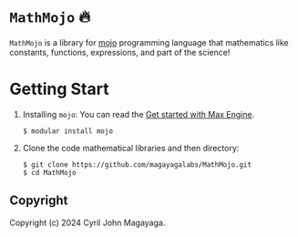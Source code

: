 # `MathMojo` 🔥

`MathMojo` is a library for [mojo](https://www.modular.com/max/mojo) programming language that mathematics like constants, functions, expressions, and part of the science!

# Getting Start

1. Installing `mojo`: You can read the [Get started with Max Engine](https://docs.modular.com/engine/get-started).
   
   ```
   $ modular install mojo
   ```

2. Clone the code mathematical libraries and then directory:

   ```
   $ git clone https://github.com/magayagalabs/MathMojo.git
   $ cd MathMojo
   ```

## Copyright

Copyright (c) 2024 Cyril John Magayaga.

